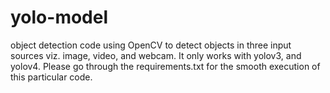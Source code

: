 # yolo-model

object detection code using OpenCV to detect objects in three input sources viz. image, video, and webcam.
It only works with yolov3, and yolov4. Please go through the requirements.txt for the smooth execution
of this particular code. 
